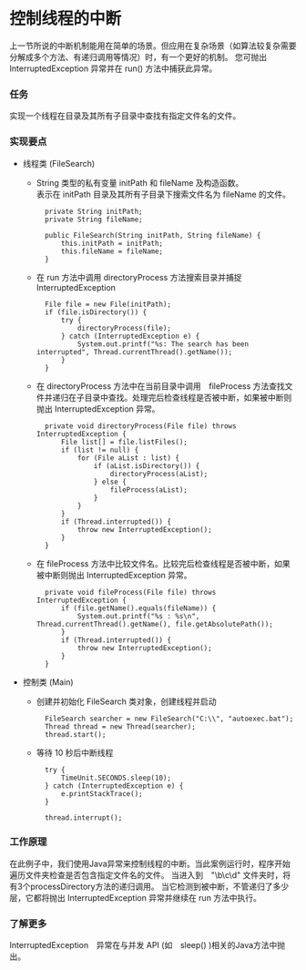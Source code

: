 控制线程的中断
====

上一节所说的中断机制能用在简单的场景。但应用在复杂场景（如算法较复杂需要分解成多个方法、有递归调用等情况）时，有一个更好的机制。
您可抛出 InterruptedException 异常并在 run() 方法中捕获此异常。


### 任务

实现一个线程在目录及其所有子目录中查找有指定文件名的文件。


### 实现要点

* 线程类 (FileSearch)

    * String 类型的私有变量 initPath 和 fileName 及构造函数。
        <br/>
        表示在 initPath 目录及其所有子目录下搜索文件名为 fileName 的文件。

            private String initPath;
            private String fileName;

            public FileSearch(String initPath, String fileName) {
                this.initPath = initPath;
                this.fileName = fileName;
            }

    * 在 run 方法中调用 directoryProcess 方法搜索目录并捕捉 InterruptedException

            File file = new File(initPath);
            if (file.isDirectory()) {
                try {
                    directoryProcess(file);
                } catch (InterruptedException e) {
                    System.out.printf("%s: The search has been interrupted", Thread.currentThread().getName());
                }
            }

    * 在 directoryProcess 方法中在当前目录中调用　fileProcess 方法查找文件并递归在子目录中查找。处理完后检查线程是否被中断，如果被中断则抛出 InterruptedException 异常。

            private void directoryProcess(File file) throws InterruptedException {
                File list[] = file.listFiles();
                if (list != null) {
                    for (File aList : list) {
                        if (aList.isDirectory()) {
                            directoryProcess(aList);
                        } else {
                            fileProcess(aList);
                        }
                    }
                }
                if (Thread.interrupted()) {
                    throw new InterruptedException();
                }
            }

    * 在 fileProcess 方法中比较文件名。比较完后检查线程是否被中断，如果被中断则抛出 InterruptedException 异常。

            private void fileProcess(File file) throws InterruptedException {
                if (file.getName().equals(fileName)) {
                    System.out.printf("%s : %s\n", Thread.currentThread().getName(), file.getAbsolutePath());
                }
                if (Thread.interrupted()) {
                    throw new InterruptedException();
                }
            }

* 控制类 (Main)

    * 创建并初始化 FileSearch 类对象，创建线程并启动

            FileSearch searcher = new FileSearch("C:\\", "autoexec.bat");
            Thread thread = new Thread(searcher);
            thread.start();

    * 等待 10 秒后中断线程

            try {
                TimeUnit.SECONDS.sleep(10);
            } catch (InterruptedException e) {
                e.printStackTrace();
            }

            thread.interrupt();


### 工作原理

在此例子中，我们使用Java异常来控制线程的中断。当此案例运行时，程序开始遍历文件夹检查是否包含指定文件名的文件。
当进入到　"\b\c\d" 文件夹时，将有3个processDirectory方法的递归调用。
当它检测到被中断，不管递归了多少层，它都将抛出 InterruptedException 异常并继续在 run 方法中执行。


### 了解更多

InterruptedException　异常在与并发 API (如　sleep() )相关的Java方法中抛出。

